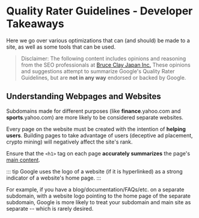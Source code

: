# Quality Rater Guidelines - Developer Takeaways

Here we go over various optimizations that can (and should) be made to a site, as well as some tools that can be used.

> Disclaimer: The following content includes opinions and reasoning from the SEO professionals at [Bruce Clay Japan Inc.](https://bruceclay.jpn.com) These opinions and suggestions attempt to summarize Google's Quality Rater Guidelines, but are **not in any way** endorsed or backed by Google.

## Understanding Webpages and Websites

Subdomains made for different purposes (like **finance**.yahoo.com and **sports**.yahoo.com) are more likely to be considered separate websites.

Every page on the website must be created with the intention of **helping users**. Building pages to take advantage of users (deceptive ad placement, crypto mining) will negatively affect the site's rank.

Ensure that the `<h1>` tag on each page **accurately summarizes** the page's [main content](/qrg/page-quality-rating-guideline/2-understanding-webpages-and-websites.html#identifying-the-main-content-mc).

::: tip
Google uses the logo of a website (if it is hyperlinked) as a strong indicator of a website's home page.
:::

For example, if you have a blog/documentation/FAQs/etc. on a separate subdomain, with a website logo pointing to the home page of the separate subdomain, Google is more likely to treat your subdomain and main site as separate -- which is rarely desired.
